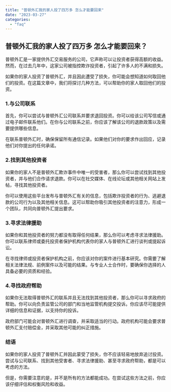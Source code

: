 ```yaml
---
title: "普顿外汇我的家人投了四万多 怎么才能要回来"
date: "2023-03-27"
categories: 
  - "faq"
---
```


## 普顿外汇我的家人投了四万多 怎么才能要回来？

普顿外汇是一家提供外汇交易服务的公司，它声称可以让投资者获得高额的收益。然而，在过去几年中，这家公司被指控欺诈投资者，引起了许多人的不满和损失。

如果你的家人投资了普顿外汇，并且因此遭受了损失，你可能会想知道如何取回他们的投资。在这篇文章中，我们将探讨几种方法，可以帮助你的家人取回他们的投资。

### 1.与公司联系

首先，你可以尝试与普顿外汇公司联系并要求退回投资。你可以给该公司写信或通过电子邮件联系他们。在你与公司联系之前，你应该了解该公司的退款政策以及需要提供哪些信息。

在联系普顿外汇时，确保保留所有通信记录。如果他们对你的要求作出回应，记录他们对你提出的任何承诺。

### 2.找到其他投资者

如果你的家人不是普顿外汇欺诈事件中唯一的受害者，那么你可以尝试找到其他投资者，并与他们合作请求退款。你可以在社交媒体、在线论坛或其他相关网站上发帖，寻找其他投资者。

你可以使用这些平台发布与普顿外汇有关的信息，包括欺诈投资者的行为、逃避退款的公司行为以及其他相关信息。这可以帮助你吸引其他投资者的注意力，形成一个团队，共同向普顿外汇提出要求。

### 3.寻求法律援助

如果你和其他投资者的努力都没有取得任何结果，那么你可以考虑寻求法律援助。你可以联系律师或委托投资者保护机构代表你的家人与普顿外汇进行谈判或提起诉讼。

在寻找律师或投资者保护机构之前，你应该对你的案件进行基本研究。你需要了解相关法律法规、前例案件以及可能的结果。与专业人士合作时，要确保你选择的人具备必要的资质和经验。

### 4.寻找政府帮助

如果你无法取得普顿外汇的联系并且无法找到其他投资者，那么你可以寻求政府的帮助。你可以向负责监管公司的部门和当地监管机构提交投诉。你应该尽可能提供详细的信息和证据，以支持你的投诉。

政府部门可能会对普顿外汇进行调查，并采取适当的行动。政府机构可能会要求普顿外汇支付赔偿金，并采取其他可能的纠正措施。

### 结语

如果你的家人投资了普顿外汇并因此蒙受了损失，你不应该轻易地放弃追讨投资。尝试与公司联系、找到其他受害者、寻求法律援助、甚至寻求政府帮助，都是可以考虑的方法。

但是，你需要注意的是，并不是所有的方法都能成功。在尝试这些方法之前，你应该仔细评估和权衡风险和收益。
